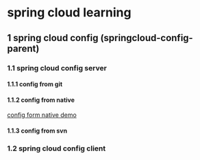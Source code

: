 
# spring cloud  learning


## 1 spring cloud config (springcloud-config-parent)
 ### 1.1 spring cloud config server
  #### 1.1.1 config from git
  #### 1.1.2 config from native
  [config form native demo](https://github.com/ywendy/springcloud-wendy-parent/tree/master/springcloud-config-parent/springcloud-config-server-native)
  #### 1.1.3 config from svn
 ### 1.2 spring cloud config client